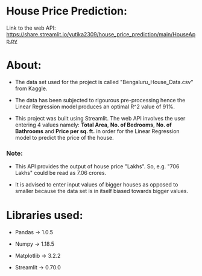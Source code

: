 # House Price Prediction:

Link to the web API: https://share.streamlit.io/yutika2309/house_price_prediction/main/HouseApp.py

# About:
* The data set used for the project is called "Bengaluru_House_Data.csv" from Kaggle.

* The data has been subjected to rigourous pre-processing hence the Linear Regression model produces an optimal R^2 value of 91%.

* This project was built using Streamlit. The web API involves the user entering 4 values namely: **Total Area**, **No. of Bedrooms**, **No. of Bathrooms** and **Price per sq. ft.**  in order for the Linear Regression model to predict the price of the house.

### Note:

* This API provides the output of house price  "Lakhs". So, e.g. "706 Lakhs" could be read as 7.06 crores. 

* It is advised to enter input values of bigger houses as opposed to smaller because the data set is in itself biased towards bigger values.

# Libraries used:

* Pandas -> 1.0.5

* Numpy -> 1.18.5

* Matplotlib -> 3.2.2

* Streamlit -> 0.70.0

